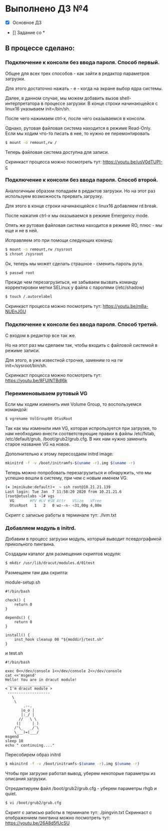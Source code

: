 # Выполнено ДЗ №4

 - [x] Основное ДЗ
 - [] Задание со *

## В процессе сделано:
 ### Подключение к консоли без ввода пароля. Способ первый.

 Общее для всех трех способов - как зайти в редактор параметров загрузки.

 Для этого достаточно нажать - e - когда на экране выбор ядра системы.

 Далее, в данном случае, мы можем добавить вызов shell-интерпретатора в процессе загрузки: В конце строки начинающейся с linux16 указываем init=/bin/sh.

 После чего нажимаем ctrl-x, после чего оказываемся в консоли.

 Однако, рутовая файловая система находится в режиме Read-Only. Если мы ходим что-то писать в нее, то нужно ее перемонтировать

 ```bash
 $ mount -o remount,rw /
 ```

 Теперь файловая система доступна для записи.

 Скринкаст процесса можно посмотреть тут: https://youtu.be/usV0dTUPI-c

 ### Подключение к консоли без ввода пароля. Способ второй.

 Аналогичным образом попадаем в редактов загрузки. Но на этот раз используем возможность прервать загрузку.

 Для этого в конце строки начинающейся с linux16 добавляем rd.break.

 После нажатия ctrl-x мы оказываемся в режиме Emergency mode.

 Опять же рутовая файловая система находится в режиме RO, плюс - мы еще и не в ней.

 Исправляем это при помощи следующих команд:

 ```bash
 $ mount -o remount,rw /sysroot
 $ chroot /sysroot
 ```

 Ок, теперь мы может сделать страшное - сменить пароль рута.

 ```bash
 $ passwd root
 ```

 Прежде чем перезагрузиться, не забываем вызвать команду корректировки метки SELinux у файла с паролями (/etc/shadow)

 ```bash
 $ touch /.autorelabel
 ```

 Скринкаст процесса можно посмотреть тут: https://youtu.be/m8a-NUEnJGU

 ### Подключение к консоли без ввода пароля. Способ третий.

 С входом в редактор все так же.

 Но на этот раз мы сделаем так, чтобы входить с файловой системой в режиме записи.

 Для этого, в уже известной строчке, заменим ro на rw init=/sysroot/bin/sh.

 Скринкаст процесса можно посмотреть тут: https://youtu.be/8FUlNTBdl6k

 ### Переименовываем рутовый VG

 Если мы ходим изменить имя Volume Group, то воспользуемся командой:

 ```bash
 $ vgrename VolGroup00 OtusRoot
 ```

 Так как мы изменили имя VG, которая испрользуется при загрузке, то нам необходимо внести соответствующие правки в файлы /etc/fstab, /etc/default/grub, /boot/grub2/grub.cfg. В них нам нужно заменить старое название VG на новое.

 Дополнительно к этому пересоздаем initrd image:

 ```bash
 mkinitrd -f -v /boot/initramfs-$(uname -r).img $(uname -r)
 ```

 Теперь можно попробовать перезагрузиться и обнаружить, что мы успешно вошли в систему, при чем с новым именем VG.

 ```bash
 (⎈ |minikube:default)➜  ~ ssh root@10.21.21.139
 Last login: Tue Jan  7 11:58:20 2020 from 10.21.21.6
 [root@otuslabs ~]# vgs
   VG       #PV #LV #SN Attr   VSize   VFree
   OtusRoot   1   2   0 wz--n- <31,00g 4,00m
 ```

 Скрипт c записью работы в терминале тут: ./lvm.txt

 ### Добавляем модуль в initrd.

 Добавим в процесс загрузки модуль, который выводит псевдографикой прикольного пингвина.

 Создадим каталог для размещения скриптов модуля:

 ```bash
 $ mkdir /usr/lib/dracut/modules.d/01test
 ```

 Размещаем там два скрипта:

 module-setup.sh

 ```
 #!/bin/bash

 check() {
     return 0
 }

 depends() {
     return 0
 }

 install() {
     inst_hook cleanup 00 "${moddir}/test.sh"
 }
 ```

 и test.sh

 ```
 #!/bin/bash

 exec 0<>/dev/console 1<>/dev/console 2<>/dev/console
 cat <<'msgend'
 Hello! You are in dracut module!
  ___________________
 < I'm dracut module >
  -------------------
    \
     \
         .--.
        |o_o |
        |:_/ |
       //   \ \
      (|     | )
     /'\_   _/`\
     \___)=(___/
 msgend
 sleep 10
 echo " continuing...."   
 ```

 Пересобирем образ initrd

 ```bash
 $ mkinitrd -f -v /boot/initramfs-$(uname -r).img $(uname -r)
 ```

 Чтобы при загрузке работал вывод, уберем некоторые параметры из описания загрузки.

 Отредактируем файл /boot/grub2/grub.cfg - уберем параметры rhgb и quiet.

 ```bash
 $ vi /boot/grub2/grub.cfg
 ``` 

 Скрипт c записью работы в терминале тут: ./pingvin.txt
 Скринкаст с отображением пингвина можно посмотреть тут: https://youtu.be/26A8d5fUcSU


